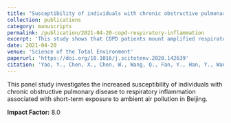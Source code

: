 ```yaml
---
title: "Susceptibility of individuals with chronic obstructive pulmonary disease to respiratory inflammation associated with short-term exposure to ambient air pollution: A panel study in Beijing"
collection: publications
category: manuscripts
permalink: /publication/2021-04-20-copd-respiratory-inflammation
excerpt: 'This study shows that COPD patients mount amplified respiratory inflammatory responses to short-term air pollution, revealing biological mechanisms of heightened vulnerability. Findings provide critical evidence for precision public health, guiding protective standards and interventions for susceptible populations in polluted urban environments.'
date: 2021-04-20
venue: 'Science of the Total Environment'
paperurl: 'https://doi.org/10.1016/j.scitotenv.2020.142639'
citation: 'Yao, Y., Chen, X., Chen, W., Wang, Q., Fan, Y., Han, Y., Wang, T., Wang, J., Qiu, X., Zheng, M., Que, C., & Zhu, T. (2020). Susceptibility of individuals with chronic obstructive pulmonary disease to respiratory inflammation associated with short-term exposure to ambient air pollution: A panel study in Beijing. <i>Science of the Total Environment</i>, 766, 142639.'
---
```


This panel study investigates the increased susceptibility of individuals with chronic obstructive pulmonary disease to respiratory inflammation associated with short-term exposure to ambient air pollution in Beijing.

**Impact Factor:** 8.0
